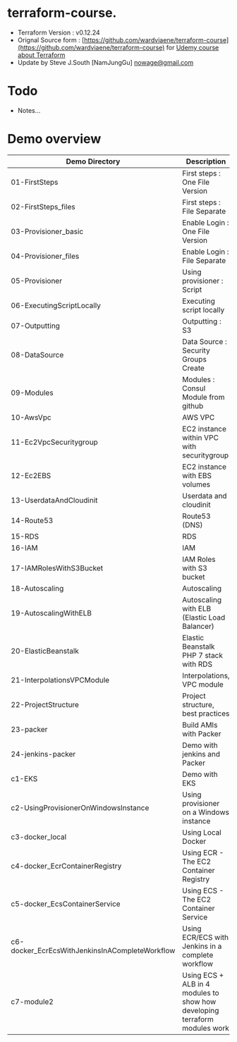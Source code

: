 # terraform-course.
* Terraform Version : v0.12.24
* Orignal Source form : [https://github.com/wardviaene/terraform-course](https://github.com/wardviaene/terraform-course) for  [Udemy course about Terraform](https://www.udemy.com/learn-devops-infrastructure-automation-with-terraform/?couponCode=TERRAFORM_GIT)
* Update by Steve J.South [NamJungGu] <nowage@gmail.com>

# Todo
* Notes...

# Demo overview
Demo Directory                                  | Description
------------------------------------------------| -------------
01-FirstSteps                                   | First steps : One File Version
02-FirstSteps_files                             | First steps : File Separate
03-Provisioner_basic                            | Enable Login : One File Version
04-Provisioner_files                            | Enable Login : File Separate
05-Provisioner                                  | Using provisioner : Script
06-ExecutingScriptLocally                       | Executing script locally
07-Outputting                                   | Outputting : S3
08-DataSource                                   | Data Source : Security Groups Create
09-Modules                                      | Modules : Consul Module from github
10-AwsVpc                                       | AWS VPC
11-Ec2VpcSecuritygroup                          | EC2 instance within VPC with securitygroup
12-Ec2EBS                                       | EC2 instance with EBS volumes
13-UserdataAndCloudinit                         | Userdata and cloudinit
14-Route53                                      | Route53 (DNS)
15-RDS                                          | RDS
16-IAM                                          | IAM
17-IAMRolesWithS3Bucket                         | IAM Roles with S3 bucket
18-Autoscaling                                  | Autoscaling
19-AutoscalingWithELB                           | Autoscaling with ELB (Elastic Load Balancer)
20-ElasticBeanstalk                             | Elastic Beanstalk PHP 7 stack with RDS
21-InterpolationsVPCModule                      | Interpolations, VPC module
22-ProjectStructure                             | Project structure, best practices
23-packer                                       | Build AMIs with Packer
24-jenkins-packer                               | Demo with jenkins and Packer
c1-EKS                                          | Demo with EKS
c2-UsingProvisionerOnWindowsInstance            | Using provisioner on a Windows instance
c3-docker_local                                 | Using Local Docker
c4-docker_EcrContainerRegistry                  | Using ECR - The EC2 Container Registry
c5-docker_EcsContainerService                   | Using ECS - The EC2 Container Service
c6-docker_EcrEcsWithJenkinsInACompleteWorkflow  | Using ECR/ECS with Jenkins in a complete workflow
c7-module2                                      | Using ECS + ALB in 4 modules to show how developing terraform modules work
